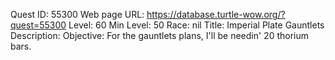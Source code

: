 Quest ID: 55300
Web page URL: https://database.turtle-wow.org/?quest=55300
Level: 60
Min Level: 50
Race: nil
Title: Imperial Plate Gauntlets
Description: 
Objective: For the gauntlets plans, I'll be needin' 20 thorium bars.
